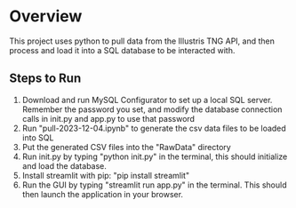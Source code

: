 # Overview
This project uses python to pull data from the Illustris TNG API, and then process and load it into a SQL database to be interacted with.

## Steps to Run
1) Download and run MySQL Configurator to set up a local SQL server. Remember the password you set, and modify the database connection calls in init.py and app.py to use that password
2) Run "pull-2023-12-04.ipynb" to generate the csv data files to be loaded into SQL
3) Put the generated CSV files into the "RawData" directory
4) Run init.py by typing "python init.py" in the terminal, this should initialize and load the database.
5) Install streamlit with pip: "pip install streamlit"
6) Run the GUI by typing "streamlit run app.py" in the terminal. This should then launch the application in your browser.
